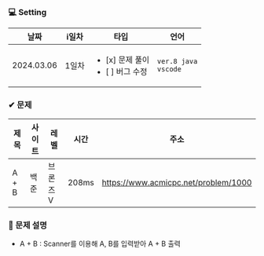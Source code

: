 ### 💻 Setting
 | 날짜 | i일차 | 타입 | 언어 |
 | ------ | ------ | ------- | ------- |
 | 2024.03.06 | 1일차 | <ul><li>[x] 문제 풀이</li><li>[ ] 버그 수정</li></ul> | `ver.8 java` <br> `vscode` |
 
### ✔ 문제
 | 제목 | 사이트 | 레벨 | 시간 | 주소 |
 | ------ | ------- | ----- | ----- | ---------------- |
 | A + B | 백준 | 브론즈 V | 208ms | https://www.acmicpc.net/problem/1000 |
 
### 📃 문제 설명
 - A + B : Scanner를 이용해 A, B를 입력받아 A + B 출력
